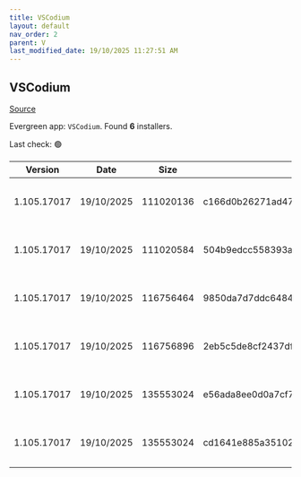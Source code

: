 ```yaml
---
title: VSCodium
layout: default
nav_order: 2
parent: V
last_modified_date: 19/10/2025 11:27:51 AM
---
```


## VSCodium

[Source](https://vscodium.com)

Evergreen app: `VSCodium`. Found **6** installers.

Last check: 🟢

| Version     | Date       | Size      | Sha256                                                           | Architecture | InstallerType | Type | URI                                                                                                                                                                                                                                  |
| ----------- | ---------- | --------- | ---------------------------------------------------------------- | ------------ | ------------- | ---- | ------------------------------------------------------------------------------------------------------------------------------------------------------------------------------------------------------------------------------------ |
| 1.105.17017 | 19/10/2025 | 111020136 | c166d0b26271ad473143dd90fcf8465941390b6deaf519fd802445631e8217cc | ARM64        | Default       | exe  | [https://github.com/VSCodium/vscodium/releases/download/1.105.17017/VSCodiumSetup-arm64-1.105.17017.exe](https://github.com/VSCodium/vscodium/releases/download/1.105.17017/VSCodiumSetup-arm64-1.105.17017.exe)                     |
| 1.105.17017 | 19/10/2025 | 111020584 | 504b9edcc558393acb6d53ad85652e7b717b03d664a3dcfa5db2c9fb245de3f7 | ARM64        | User          | exe  | [https://github.com/VSCodium/vscodium/releases/download/1.105.17017/VSCodiumUserSetup-arm64-1.105.17017.exe](https://github.com/VSCodium/vscodium/releases/download/1.105.17017/VSCodiumUserSetup-arm64-1.105.17017.exe)             |
| 1.105.17017 | 19/10/2025 | 116756464 | 9850da7d7ddc64849242b8e42c715e40a3416c841a15b7fac727e87adeb6f4cf | x64          | Default       | exe  | [https://github.com/VSCodium/vscodium/releases/download/1.105.17017/VSCodiumSetup-x64-1.105.17017.exe](https://github.com/VSCodium/vscodium/releases/download/1.105.17017/VSCodiumSetup-x64-1.105.17017.exe)                         |
| 1.105.17017 | 19/10/2025 | 116756896 | 2eb5c5de8cf2437df911de4748ff79f344715d693b73761cc263ba54cc9934bd | x64          | User          | exe  | [https://github.com/VSCodium/vscodium/releases/download/1.105.17017/VSCodiumUserSetup-x64-1.105.17017.exe](https://github.com/VSCodium/vscodium/releases/download/1.105.17017/VSCodiumUserSetup-x64-1.105.17017.exe)                 |
| 1.105.17017 | 19/10/2025 | 135553024 | e56ada8ee0d0a7cf7034faed4985edd845b4bd9ebb9005ffb6dbf4ea5205a425 | x64          | Default       | msi  | [https://github.com/VSCodium/vscodium/releases/download/1.105.17017/VSCodium-x64-1.105.17017.msi](https://github.com/VSCodium/vscodium/releases/download/1.105.17017/VSCodium-x64-1.105.17017.msi)                                   |
| 1.105.17017 | 19/10/2025 | 135553024 | cd1641e885a351025b68978c268dfec90f2430c09d1be1abe3d78cd54310b302 | x64          | Default       | msi  | [https://github.com/VSCodium/vscodium/releases/download/1.105.17017/VSCodium-x64-updates-disabled-1.105.17017.msi](https://github.com/VSCodium/vscodium/releases/download/1.105.17017/VSCodium-x64-updates-disabled-1.105.17017.msi) |
